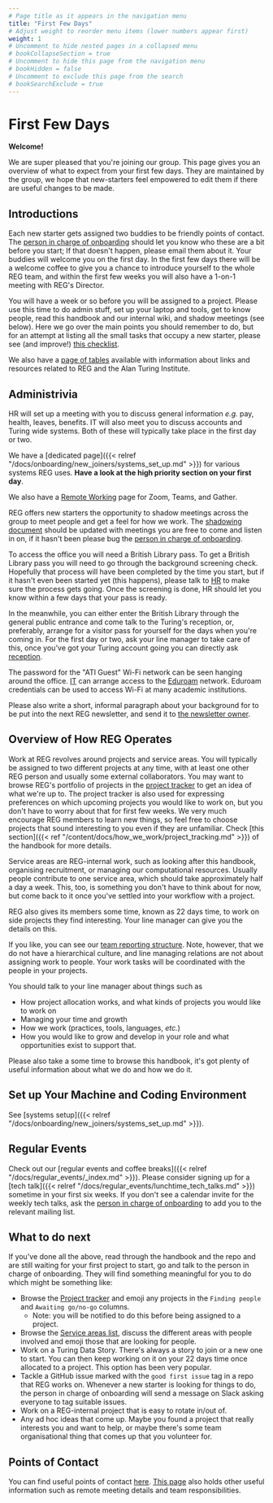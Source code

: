 ```yaml
---
# Page title as it appears in the navigation menu
title: "First Few Days"
# Adjust weight to reorder menu items (lower numbers appear first)
weight: 1
# Uncomment to hide nested pages in a collapsed menu
# bookCollapseSection = true
# Uncomment to hide this page from the navigation menu
# bookHidden = false
# Uncomment to exclude this page from the search
# bookSearchExclude = true
---
```


# First Few Days

**Welcome!**

We are super pleased that you're joining our group.
This page gives you an overview of what to expect from your first few days.
They are maintained by the group, we hope that new-starters feel empowered to edit them if there are useful changes to be made.

## Introductions

Each new starter gets assigned two buddies to be friendly points of contact.
The [person in charge of onboarding](https://github.com/alan-turing-institute/research-engineering-group/wiki/The-REGistry#responsibilities)
should let you know who these are a bit before you start;
If that doesn't happen, please email them about it.
Your buddies will welcome you on the first day.
In the first few days there will be a welcome coffee to give you a chance to introduce yourself to the whole REG team, and within the first few weeks you will also have a 1-on-1 meeting with REG's Director.

You will have a week or so before you will be assigned to a project.
Please use this time to do admin stuff, set up your laptop and tools, get to know people, read this handbook and our internal wiki, and shadow meetings (see below).
Here we go over the main points you should remember to do, but for an attempt at listing all the small tasks that occupy a new starter, please see (and improve!) [this checklist](https://alan-turing-institute.github.io/REG-handbook/docs/onboarding/new_joiners/checklist/).

We also have a [page of tables](https://github.com/alan-turing-institute/research-engineering-group/wiki/Useful-Links-for-REG) available with information about links and resources related to REG and the Alan Turing Institute.

## Administrivia

HR will set up a meeting with you to discuss general information *e.g.* pay, health, leaves, benefits.
IT will also meet you to discuss accounts and Turing wide systems.
Both of these will typically take place in the first day or two.

We have a
[dedicated page]({{< relref "/docs/onboarding/new_joiners/systems_set_up.md" >}})
for various systems REG uses.
**Have a look at the high priority section on your first day**.

We also have a
[Remote Working](https://github.com/alan-turing-institute/research-engineering-group/wiki/Remote-Working)
page for Zoom, Teams, and Gather.

REG offers new starters the opportunity to shadow meetings across the group to meet people and get a feel for how we work.
The
[shadowing document](https://github.com/alan-turing-institute/research-engineering-group/wiki/The-REGistry#documents)
should be updated with meetings you are free to come and listen in on, if it hasn't been please bug the
[person in charge of onboarding](https://github.com/alan-turing-institute/research-engineering-group/wiki/The-REGistry#responsibilities).

To access the office you will need a British Library pass.
To get a British Library pass you will need to go through the background screening check.
Hopefully that process will have been completed by the time you start, but if it hasn't even been started yet (this happens), please talk to
[HR](https://github.com/alan-turing-institute/research-engineering-group/wiki/The-REGistry#points-of-contact)
to make sure the process gets going.
Once the screening is done, HR should let you know within a few days that your pass is ready.

In the meanwhile, you can either enter the British Library through the general public entrance and come talk to the Turing's reception, or, preferably, arrange for a visitor pass for yourself for the days when you're coming in.
For the first day or two, ask your line manager to take care of this, once you've got your Turing account going you can directly ask [reception](https://github.com/alan-turing-institute/research-engineering-group/wiki/The-REGistry#points-of-contact).

The password for the "ATI Guest" Wi-Fi network can be seen hanging around the office.
[IT](https://github.com/alan-turing-institute/research-engineering-group/wiki/The-REGistry#points-of-contact)
can arrange access to the [Eduroam](https://eduroam.org/) network.
Eduroam credentials can be used to access Wi-Fi at many academic institutions.

Please also write a short, informal paragraph about your background for to be put into the next REG newsletter,
and send it to
[the newsletter owner](https://github.com/alan-turing-institute/research-engineering-group/wiki/The-REGistry#responsibilities).

## Overview of How REG Operates

Work at REG revolves around projects and service areas.
You will typically be assigned to two different projects at any time, with at least one other REG person and usually some external collaborators.
You may want to browse REG's portfolio of projects in the
[project tracker](https://github.com/alan-turing-institute/Hut23/projects/2)
to get an idea of what we're up to.
The project tracker is also used for expressing preferences on which upcoming projects you would like to work on, but you don't have to worry about that for first few weeks.
We very much encourage REG members to learn new things, so feel free to choose projects that sound interesting to you even if they are unfamiliar.
Check
[this section]({{< ref "/content/docs/how_we_work/project_tracking.md" >}})
of the handbook for more details.

Service areas are REG-internal work, such as looking after this handbook, organising recruitment, or managing our computational resources.
Usually people contribute to one service area, which should take approximately half a day a week.
This, too, is something you don't have to think about for now, but come back to it once you've settled into your workflow with a project.

REG also gives its members some time, known as 22 days time, to work on side projects they find interesting.
Your line manager can give you the details on this.

If you like, you can see our
[team reporting structure](https://github.com/alan-turing-institute/research-engineering-group/wiki/Team-reporting-structure).
Note, however, that we do not have a hierarchical culture, and line managing relations are not about assigning work to people.
Your work tasks will be coordinated with the people in your projects.

You should talk to your line manager about things such as

- How project allocation works, and what kinds of projects you would like to work on
- Managing your time and growth
- How we work (practices, tools, languages, *etc.*)
- How you would like to grow and develop in your role and what opportunities exist to support that.

Please also take a some time to browse this handbook, it's got plenty of useful information about what we do and how we do it.

## Set up Your Machine and Coding Environment

See [systems setup]({{< relref "/docs/onboarding/new_joiners/systems_set_up.md" >}}).

## Regular Events

Check out our [regular events and coffee breaks]({{< relref "/docs/regular_events/_index.md" >}}).
Please consider signing up for a
[tech talk]({{< relref "/docs/regular_events/lunchtime_tech_talks.md" >}})
sometime in your first six weeks.
If you don't see a calendar invite for the weekly tech talks, ask the
[person in charge of onboarding](https://github.com/alan-turing-institute/research-engineering-group/wiki/The-REGistry#responsibilities)
to add you to the relevant mailing list.

## What to do next

If you've done all the above, read through the handbook and the repo and are still waiting for your first project to start, go and talk to the person in charge of onboarding.
They will find something meaningful for you to do which might be something like:

- Browse the [Project tracker](https://github.com/alan-turing-institute/Hut23/projects/2) and emoji any projects in the `Finding people` and `Awaiting go/no-go` columns.
  - Note: you will be notified to do this before being assigned to a project.
- Browse the [Service areas list](https://github.com/alan-turing-institute/research-engineering-group/wiki/Service-areas), discuss the different areas with people involved and emoji those that are looking for people.
- Work on a Turing Data Story. There's always a story to join or a new one to start. You can then keep working on it on your 22 days time once allocated to a project. This option has been very popular.
- Tackle a GitHub issue marked with the `good first issue` tag in a repo that REG works on. Whenever a new starter is looking for things to do, the person in charge of onboarding will send a message on Slack asking everyone to tag suitable issues.
- Work on a REG-internal project that is easy to rotate in/out of.
- Any ad hoc ideas that come up. Maybe you found a project that really interests you and want to help, or maybe there's some team organisational thing that comes up that you volunteer for.

## Points of Contact

You can find useful points of contact
[here](https://github.com/alan-turing-institute/research-engineering-group/wiki/The-REGistry#points-of-contact).
[This page](https://github.com/alan-turing-institute/research-engineering-group/wiki/The-REGistry)
also holds other useful information such as remote meeting details and team responsibilities.
